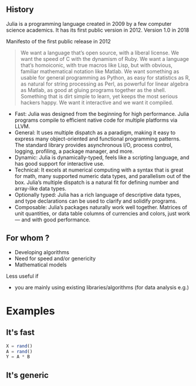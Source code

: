 ## History
Julia is a programming language created in 2009 by a few computer science academics.
It has its first public version in 2012.
Version 1.0 in 2018

Manifesto of the first public release in 2012

> We want a language that’s open source, with a liberal license. We want the speed of C with the dynamism of Ruby. We want a language that’s homoiconic, with true macros like Lisp, but with obvious, familiar mathematical notation like Matlab. We want something as usable for general programming as Python, as easy for statistics as R, as natural for string processing as Perl, as powerful for linear algebra as Matlab, as good at gluing programs together as the shell. Something that is dirt simple to learn, yet keeps the most serious hackers happy. We want it interactive and we want it compiled.


- Fast: Julia was designed from the beginning for high performance. Julia programs compile to efficient native code for multiple platforms via LLVM.
- General: It uses multiple dispatch as a paradigm, making it easy to express many object-oriented and functional programming patterns. The standard library provides asynchronous I/O, process control, logging, profiling, a package manager, and more.
- Dynamic: Julia is dynamically-typed, feels like a scripting language, and has good support for interactive use.
- Technical: It excels at numerical computing with a syntax that is great for math, many supported numeric data types, and parallelism out of the box. Julia’s multiple dispatch is a natural fit for defining number and array-like data types.
- Optionally typed: Julia has a rich language of descriptive data types, and type declarations can be used to clarify and solidify programs.
- Composable: Julia’s packages naturally work well together. Matrices of unit quantities, or data table columns of currencies and colors, just work — and with good performance.


## For whom ?
- Developing algorithms
- Need for speed and/or genericity
- Mathematical models

Less useful if

- you are mainly using existing libraries/algorithms (for data analysis e.g.)




# Examples

## It's fast

```julia
X = rand()
A = rand()
Y = A * B
```


## It's generic
